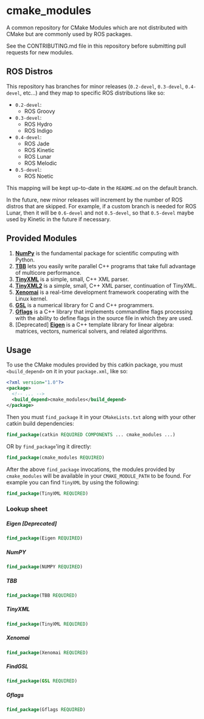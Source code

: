 cmake_modules
=============

A common repository for CMake Modules which are not distributed with CMake but are commonly used by ROS packages.

See the CONTRIBUTING.md file in this repository before submitting pull requests for new modules.

ROS Distros
-----------

This repository has branches for minor releases (`0.2-devel`, `0.3-devel`, `0.4-devel`, etc...) and they map to specific ROS distributions like so:

- `0.2-devel`:
   - ROS Groovy
- `0.3-devel`:
   - ROS Hydro
   - ROS Indigo
- `0.4-devel`:
   - ROS Jade
   - ROS Kinetic
   - ROS Lunar
   - ROS Melodic
- `0.5-devel`:
   - ROS Noetic

This mapping will be kept up-to-date in the `README.md` on the default branch.

In the future, new minor releases will increment by the number of ROS distros that are skipped.
For example, if a custom branch is needed for ROS Lunar, then it will be `0.6-devel` and not `0.5-devel`, so that `0.5-devel` maybe used by Kinetic in the future if necessary.

Provided Modules
----------------

1. [**NumPy**](http://www.numpy.org/) is the fundamental package for scientific computing with Python.
1. [**TBB**](https://www.threadingbuildingblocks.org/) lets you easily write parallel C++ programs that take full advantage of multicore performance.
1. [**TinyXML**](http://www.grinninglizard.com/tinyxml/) is a simple, small, C++ XML parser.
1. [**TinyXML2**](http://www.grinninglizard.com/tinyxml2/) is a simple, small, C++ XML parser, continuation of TinyXML.
1. [**Xenomai**](http://www.xenomai.org/) is a real-time development framework cooperating with the Linux kernel.
1. [**GSL**](http://www.gnu.org/software/gsl/) is a numerical library for C and C++ programmers.
1. [**Gflags**](https://gflags.github.io/gflags/) is a C++ library that implements commandline flags processing with the ability to define flags in the source file in which they are used.
1. \[Deprecated\] [**Eigen**](http://eigen.tuxfamily.org/index.php?title=Main_Page) is a C++ template library for linear algebra: matrices, vectors, numerical solvers, and related algorithms.

Usage
-----

To use the CMake modules provided by this catkin package, you must `<build_depend>` on it in your `package.xml`, like so:

```xml
<?xml version="1.0"?>
<package>
  <!-- ... -->
  <build_depend>cmake_modules</build_depend>
</package>
```

Then you must `find_package` it in your `CMakeLists.txt` along with your other catkin build dependencies:

```cmake
find_package(catkin REQUIRED COMPONENTS ... cmake_modules ...)
```

OR by `find_package`'ing it directly:

```cmake
find_package(cmake_modules REQUIRED)
```

After the above `find_package` invocations, the modules provided by `cmake_modules` will be available in your `CMAKE_MODULE_PATH` to be found. For example you can find `TinyXML` by using the following:

```cmake
find_package(TinyXML REQUIRED)
```

### Lookup sheet

##### Eigen [Deprecated]

```cmake
find_package(Eigen REQUIRED)
```

##### NumPY

```cmake
find_package(NUMPY REQUIRED)
```

##### TBB

```cmake
find_package(TBB REQUIRED)
```

##### TinyXML

```cmake
find_package(TinyXML REQUIRED)
```

##### Xenomai

```cmake
find_package(Xenomai REQUIRED)
```

##### FindGSL

```cmake
find_package(GSL REQUIRED)
```

##### Gflags

```cmake
find_package(Gflags REQUIRED)
```
